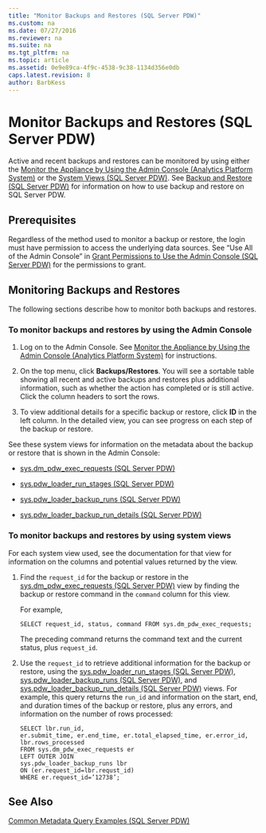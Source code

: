 ```yaml
---
title: "Monitor Backups and Restores (SQL Server PDW)"
ms.custom: na
ms.date: 07/27/2016
ms.reviewer: na
ms.suite: na
ms.tgt_pltfrm: na
ms.topic: article
ms.assetid: 0e9e89ca-4f9c-4538-9c38-1134d356e0db
caps.latest.revision: 8
author: BarbKess
---
```

# Monitor Backups and Restores (SQL Server PDW)
Active and recent backups and restores can be monitored by using either the [Monitor the Appliance by Using the Admin Console &#40;Analytics Platform System&#41;](../management/monitor-the-appliance-by-using-the-admin-console-analytics-platform-system.md) or the [System Views &#40;SQL Server PDW&#41;](../sqlpdw/system-views-sql-server-pdw.md). See [Backup and Restore &#40;SQL Server PDW&#41;](../sqlpdw/backup-and-restore-sql-server-pdw.md) for information on how to use backup and restore on SQL Server PDW.  
  
## Prerequisites  
Regardless of the method used to monitor a backup or restore, the login must have permission to access the underlying data sources. See “Use All of the Admin Console” in [Grant Permissions to Use the Admin Console &#40;SQL Server PDW&#41;](../sqlpdw/grant-permissions-to-use-the-admin-console-sql-server-pdw.md) for the permissions to grant.  
  
## Monitoring Backups and Restores  
The following sections describe how to monitor both backups and restores.  
  
### To monitor backups and restores by using the Admin Console  
  
1.  Log on to the Admin Console. See [Monitor the Appliance by Using the Admin Console &#40;Analytics Platform System&#41;](../management/monitor-the-appliance-by-using-the-admin-console-analytics-platform-system.md) for instructions.  
  
2.  On the top menu, click **Backups/Restores**. You will see a sortable table showing all recent and active backups and restores plus additional information, such as whether the action has completed or is still active. Click the column headers to sort the rows.  
  
3.  To view additional details for a specific backup or restore, click **ID** in the left column. In the detailed view, you can see progress on each step of the backup or restore.  
  
See these system views for information on the metadata about the backup or restore that is shown in the Admin Console:  
  
-   [sys.dm_pdw_exec_requests &#40;SQL Server PDW&#41;](../sqlpdw/sys-dm-pdw-exec-requests-sql-server-pdw.md)  
  
-   [sys.pdw_loader_run_stages &#40;SQL Server PDW&#41;](../sqlpdw/sys-pdw-loader-run-stages-sql-server-pdw.md)  
  
-   [sys.pdw_loader_backup_runs &#40;SQL Server PDW&#41;](../sqlpdw/sys-pdw-loader-backup-runs-sql-server-pdw.md)  
  
-   [sys.pdw_loader_backup_run_details &#40;SQL Server PDW&#41;](../sqlpdw/sys-pdw-loader-backup-run-details-sql-server-pdw.md)  
  
### To monitor backups and restores by using system views  
For each system view used, see the documentation for that view for information on the columns and potential values returned by the view.  
  
1.  Find the `request_id` for the backup or restore in the [sys.dm_pdw_exec_requests &#40;SQL Server PDW&#41;](../sqlpdw/sys-dm-pdw-exec-requests-sql-server-pdw.md) view by finding the backup or restore command in the `command` column for this view.  
  
    For example,  
  
    ```  
    SELECT request_id, status, command FROM sys.dm_pdw_exec_requests;  
    ```  
  
    The preceding command returns the command text and the current status, plus `request_id`.  
  
2.  Use the `request_id` to retrieve additional information for the backup or restore, using the [sys.pdw_loader_run_stages &#40;SQL Server PDW&#41;](../sqlpdw/sys-pdw-loader-run-stages-sql-server-pdw.md), [sys.pdw_loader_backup_runs &#40;SQL Server PDW&#41;](../sqlpdw/sys-pdw-loader-backup-runs-sql-server-pdw.md), and [sys.pdw_loader_backup_run_details &#40;SQL Server PDW&#41;](../sqlpdw/sys-pdw-loader-backup-run-details-sql-server-pdw.md) views. For example, this query returns the `run_id` and information on the start, end, and duration times of the backup or restore, plus any errors, and information on the number of rows processed:  
  
    ```  
    SELECT lbr.run_id,   
    er.submit_time, er.end_time, er.total_elapsed_time, er.error_id, lbr.rows_processed   
    FROM sys.dm_pdw_exec_requests er   
    LEFT OUTER JOIN   
    sys.pdw_loader_backup_runs lbr   
    ON (er.request_id=lbr.requst_id)   
    WHERE er.request_id=’12738’;  
    ```  
  
## See Also  
[Common Metadata Query Examples &#40;SQL Server PDW&#41;](../sqlpdw/common-metadata-query-examples-sql-server-pdw.md)  
  
